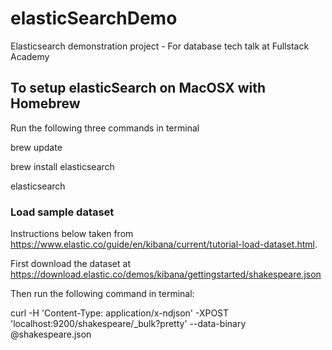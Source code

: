 # elasticSearchDemo
Elasticsearch demonstration project - For database tech talk at Fullstack Academy

## To setup elasticSearch on MacOSX with Homebrew

Run the following three commands in terminal

brew update

brew install elasticsearch

elasticsearch

### Load sample dataset
Instructions below taken from https://www.elastic.co/guide/en/kibana/current/tutorial-load-dataset.html.

First download the dataset at https://download.elastic.co/demos/kibana/gettingstarted/shakespeare.json

Then run the following command in terminal:

curl -H 'Content-Type: application/x-ndjson' -XPOST 'localhost:9200/shakespeare/_bulk?pretty' --data-binary @shakespeare.json
